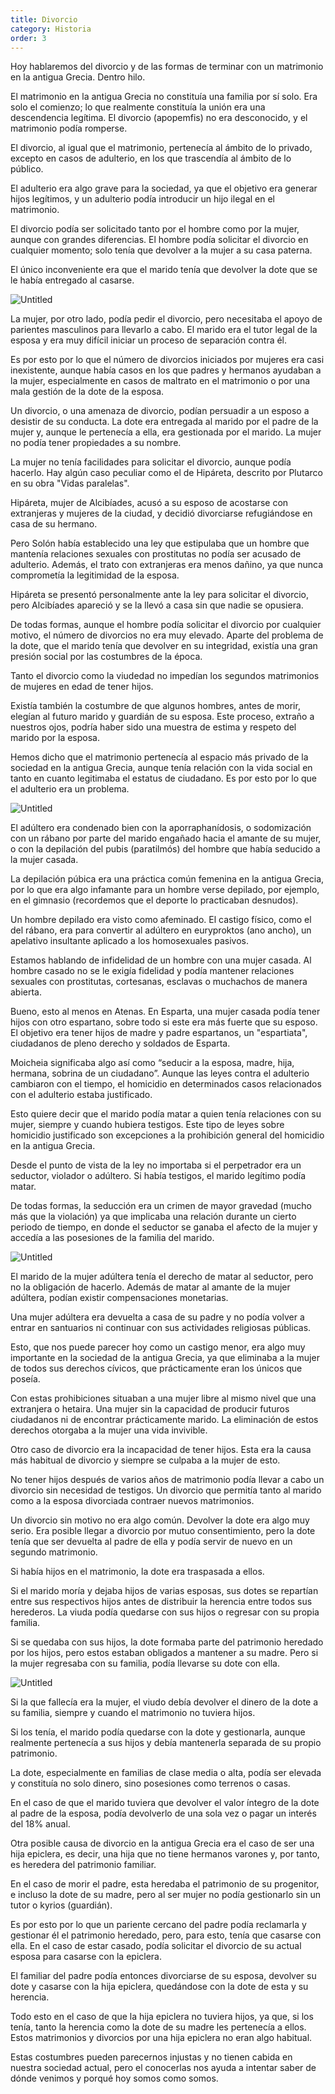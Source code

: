 ```yaml
---
title: Divorcio
category: Historia
order: 3
---
```


Hoy hablaremos del divorcio y de las formas de terminar con un matrimonio en la antigua Grecia. Dentro hilo.

El matrimonio en la antigua Grecia no constituía una familia por sí solo. Era solo el comienzo; lo que realmente constituía la unión era una descendencia legítima. El divorcio (apopemfis) no era desconocido, y el matrimonio podía romperse. 

El divorcio, al igual que el matrimonio, pertenecía al ámbito de lo privado, excepto en casos de adulterio, en los que trascendía al ámbito de lo público. 

El adulterio era algo grave para la sociedad, ya que el objetivo era generar hijos legítimos, y un adulterio podía introducir un hijo ilegal en el matrimonio.

El divorcio podía ser solicitado tanto por el hombre como por la mujer, aunque con grandes diferencias. El hombre podía solicitar el divorcio en cualquier momento; solo tenía que devolver a la mujer a su casa paterna. 

El único inconveniente era que el marido tenía que devolver la dote que se le había entregado al casarse. 

![Untitled]({{site.baseurl}}/images/divorcio/image.png)

La mujer, por otro lado, podía pedir el divorcio, pero necesitaba el apoyo de parientes masculinos para llevarlo a cabo. El marido era el tutor legal de la esposa y era muy difícil iniciar un proceso de separación contra él. 

Es por esto por lo que el número de divorcios iniciados por mujeres era casi inexistente, aunque había casos en los que padres y hermanos ayudaban a la mujer, especialmente en casos de maltrato en el matrimonio o por una mala gestión de la dote de la esposa. 

Un divorcio, o una amenaza de divorcio, podían persuadir a un esposo a desistir de su conducta. La dote era entregada al marido por el padre de la mujer y, aunque le pertenecía a ella, era gestionada por el marido. La mujer no podía tener propiedades a su nombre.

La mujer no tenía facilidades para solicitar el divorcio, aunque podía hacerlo. Hay algún caso peculiar como el de Hipáreta, descrito por Plutarco en su obra "Vidas paralelas". 

Hipáreta, mujer de Alcibíades, acusó a su esposo de acostarse con extranjeras y mujeres de la ciudad, y decidió divorciarse refugiándose en casa de su hermano. 

Pero Solón había establecido una ley que estipulaba que un hombre que mantenía relaciones sexuales con prostitutas no podía ser acusado de adulterio. Además, el trato con extranjeras era menos dañino, ya que nunca comprometía la legitimidad de la esposa. 

Hipáreta se presentó personalmente ante la ley para solicitar el divorcio, pero Alcibíades apareció y se la llevó a casa sin que nadie se opusiera.

De todas formas, aunque el hombre podía solicitar el divorcio por cualquier motivo, el número de divorcios no era muy elevado. Aparte del problema de la dote, que el marido tenía que devolver en su integridad, existía una gran presión social por las costumbres de la época. 

Tanto el divorcio como la viudedad no impedían los segundos matrimonios de mujeres en edad de tener hijos.

Existía también la costumbre de que algunos hombres, antes de morir, elegían al futuro marido y guardián de su esposa. Este proceso, extraño a nuestros ojos, podría haber sido una muestra de estima y respeto del marido por la esposa.

Hemos dicho que el matrimonio pertenecía al espacio más privado de la sociedad en la antigua Grecia, aunque tenía relación con la vida social en tanto en cuanto legitimaba el estatus de ciudadano. Es por esto por lo que el adulterio era un problema.

![Untitled]({{site.baseurl}}/images/divorcio/image%201.png)

El adúltero era condenado bien con la aporraphanídosis, o sodomización con un rábano por parte del marido engañado hacia el amante de su mujer, o con la depilación del pubis (paratilmós) del hombre que había seducido a la mujer casada.

La depilación púbica era una práctica común femenina en la antigua Grecia, por lo que era algo infamante para un hombre verse depilado, por ejemplo, en el gimnasio (recordemos que el deporte lo practicaban desnudos). 

Un hombre depilado era visto como afeminado. El castigo físico, como el del rábano, era para convertir al adúltero en euryproktos (ano ancho), un apelativo insultante aplicado a los homosexuales pasivos.

Estamos hablando de infidelidad de un hombre con una mujer casada. Al hombre casado no se le exigía fidelidad y podía mantener relaciones sexuales con prostitutas, cortesanas, esclavas o muchachos de manera abierta. 

Bueno, esto al menos en Atenas. En Esparta, una mujer casada podía tener hijos con otro espartano, sobre todo si este era más fuerte que su esposo. El objetivo era tener hijos de madre y padre espartanos, un "espartiata", ciudadanos de pleno derecho y soldados de Esparta.

Moicheia significaba algo así como “seducir a la esposa, madre, hija, hermana, sobrina de un ciudadano”. Aunque las leyes contra el adulterio cambiaron con el tiempo, el homicidio en determinados casos relacionados con el adulterio estaba justificado. 

Esto quiere decir que el marido podía matar a quien tenía relaciones con su mujer, siempre y cuando hubiera testigos. Este tipo de leyes sobre homicidio justificado son excepciones a la prohibición general del homicidio en la antigua Grecia. 

Desde el punto de vista de la ley no importaba si el perpetrador era un seductor, violador o adúltero. Si había testigos, el marido legítimo podía matar. 

De todas formas, la seducción era un crimen de mayor gravedad (mucho más que la violación) ya que implicaba una relación durante un cierto periodo de tiempo, en donde el seductor se ganaba el afecto de la mujer y accedía a las posesiones de la familia del marido. 

![Untitled]({{site.baseurl}}/images/divorcio/image%202.png)

El marido de la mujer adúltera tenía el derecho de matar al seductor, pero no la obligación de hacerlo. Además de matar al amante de la mujer adúltera, podían existir compensaciones monetarias.

Una mujer adúltera era devuelta a casa de su padre y no podía volver a entrar en santuarios ni continuar con sus actividades religiosas públicas.

Esto, que nos puede parecer hoy como un castigo menor, era algo muy importante en la sociedad de la antigua Grecia, ya que eliminaba a la mujer de todos sus derechos cívicos, que prácticamente eran los únicos que poseía. 

Con estas prohibiciones situaban a una mujer libre al mismo nivel que una extranjera o hetaira. Una mujer sin la capacidad de producir futuros ciudadanos ni de encontrar prácticamente marido. La eliminación de estos derechos otorgaba a la mujer una vida invivible.

Otro caso de divorcio era la incapacidad de tener hijos. Esta era la causa más habitual de divorcio y siempre se culpaba a la mujer de esto. 

No tener hijos después de varios años de matrimonio podía llevar a cabo un divorcio sin necesidad de testigos. Un divorcio que permitía tanto al marido como a la esposa divorciada contraer nuevos matrimonios.

Un divorcio sin motivo no era algo común. Devolver la dote era algo muy serio. Era posible llegar a divorcio por mutuo consentimiento, pero la dote tenía que ser devuelta al padre de ella y podía servir de nuevo en un segundo matrimonio. 

Si había hijos en el matrimonio, la dote era traspasada a ellos.

Si el marido moría y dejaba hijos de varias esposas, sus dotes se repartían entre sus respectivos hijos antes de distribuir la herencia entre todos sus herederos. La viuda podía quedarse con sus hijos o regresar con su propia familia. 

Si se quedaba con sus hijos, la dote formaba parte del patrimonio heredado por los hijos, pero estos estaban obligados a mantener a su madre. Pero si la mujer regresaba con su familia, podía llevarse su dote con ella. 

![Untitled]({{site.baseurl}}/images/divorcio/image%203.png)

Si la que fallecía era la mujer, el viudo debía devolver el dinero de la dote a su familia, siempre y cuando el matrimonio no tuviera hijos. 

Si los tenía, el marido podía quedarse con la dote y gestionarla, aunque realmente pertenecía a sus hijos y debía mantenerla separada de su propio patrimonio.

La dote, especialmente en familias de clase media o alta, podía ser elevada y constituía no solo dinero, sino posesiones como terrenos o casas. 

En el caso de que el marido tuviera que devolver el valor íntegro de la dote al padre de la esposa, podía devolverlo de una sola vez o pagar un interés del 18% anual. 

Otra posible causa de divorcio en la antigua Grecia era el caso de ser una hija epiclera, es decir, una hija que no tiene hermanos varones y, por tanto, es heredera del patrimonio familiar.

En el caso de morir el padre, esta heredaba el patrimonio de su progenitor, e incluso la dote de su madre, pero al ser mujer no podía gestionarlo sin un tutor o kyrios (guardián). 

Es por esto por lo que un pariente cercano del padre podía reclamarla y gestionar él el patrimonio heredado, pero, para esto, tenía que casarse con ella. En el caso de estar casado, podía solicitar el divorcio de su actual esposa para casarse con la epiclera. 

El familiar del padre podía entonces divorciarse de su esposa, devolver su dote y casarse con la hija epiclera, quedándose con la dote de esta y su herencia. 

Todo esto en el caso de que la hija epiclera no tuviera hijos, ya que, si los tenía, tanto la herencia como la dote de su madre les pertenecía a ellos. Estos matrimonios y divorcios por una hija epiclera no eran algo habitual.

Estas costumbres pueden parecernos injustas y no tienen cabida en nuestra sociedad actual, pero el conocerlas nos ayuda a intentar saber de dónde venimos y porqué hoy somos como somos.